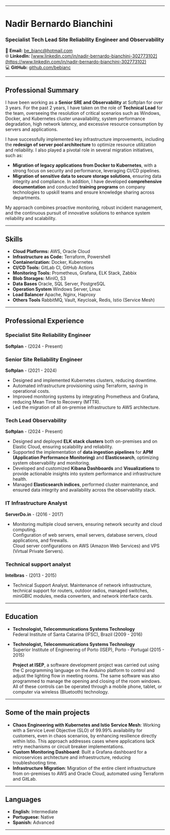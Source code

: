 
---

# **Nadir Bernardo Bianchini**
### **Specialist Tech Lead Site Reliability Engineer and Observability**

📧 **Email:** be_bianc@hotmail.com  
🌐 **LinkedIn:** [www.linkedin.com/in/nadir-bernardo-bianchini-302773102](https://www.linkedin.com/in/nadir-bernardo-bianchini-302773102)  
💻 **GitHub:** [github.com/bebianc](https://github.com/bebianc)  

---

## **Professional Summary**
I have been working as a **Senior SRE and Observability** at Softplan for over 3 years. For the past 2 years, I have taken on the role of **Technical Lead** for the team, overseeing the resolution of critical scenarios such as Windows, Docker, and Kubernetes cluster unavailability, system performance degradation, high network latency, and excessive resource consumption by servers and applications.

I have successfully implemented key infrastructure improvements, including the **redesign of server pool architecture** to optimize resource utilization and reliability. I also played a pivotal role in several migration initiatives, such as:

- **Migration of legacy applications from Docker to Kubernetes**, with a strong focus on security and performance, leveraging CI/CD pipelines.
- **Migration of sensitive data to secure storage solutions**, ensuring data integrity and compliance.
In addition, I have developed **comprehensive documentation** and conducted **training programs** on company technologies to upskill teams and ensure knowledge sharing across departments.

My approach combines proactive monitoring, robust incident management, and the continuous pursuit of innovative solutions to enhance system reliability and scalability.

---

## **Skills**
- **Cloud Platforms:** AWS, Oracle Cloud  
- **Infrastructure as Code:** Terraform, Powershell  
- **Containerization:** Docker, Kubernetes  
- **CI/CD Tools:** GitLab CI, GitHub Actions  
- **Monitoring Tools:** Prometheus, Grafana, ELK Stack, Zabbix    
- **Blob Storages:** MinIO, S3  
- **Data Bases** Oracle, SQL Server, PostgreSQL
- **Operation System** Windows Server, Linux
- **Load Balancer** Apache, Nginx, Haproxy
- **Others Tools** RabbitMQ, Vault, Keycloak, Redis, Istio (Service Mesh)

---

## **Professional Experience**

### **Specialist Site Reliability Engineer**  
**Softplan** - (2024 - Present)
### **Senior Site Reliability Engineer**  
**Softplan** - (2021 - 2024)  
- Designed and implemented Kubernetes clusters, reducing downtime.  
- Automated infrastructure provisioning using Terraform, saving in operational costs.  
- Improved monitoring systems by integrating Prometheus and Grafana, reducing Mean Time to Recovery (MTTR).  
- Led the migration of all on-premise infrastructure to AWS architecture.

### **Tech Lead Observability**
**Softplan** -  (2024 - Present)
- Designed and deployed **ELK stack clusters** both on-premises and on Elastic Cloud, ensuring scalability and reliability.
- Supported the implementation of **data ingestion pipelines** for **APM (Application Performance Monitoring)** and **Elasticsearch**, optimizing system observability and monitoring.
- Developed and customized **Kibana Dashboards** and **Visualizations** to provide actionable insights into system performance and infrastructure health.
- Managed **Elasticsearch indices**, performed cluster maintenance, and ensured data integrity and availability across the observability stack.

### **IT Infrastructure Analyst**
**ServerDo.in** -  (2016 - 2017)
- Monitoring multiple cloud servers, ensuring network security and cloud computing.  
Configuration of web servers, email servers, database servers, cloud applications, and firewalls.  
Cloud server configurations on AWS (Amazon Web Services) and VPS (Virtual Private Servers).  

### **Technical support analyst**
**Intelbras** -  (2013 - 2015)
- Technical Support Analyst. Maintenance of network infrastructure, technical support for routers, outdoor radios, managed switches, miniGBIC modules, media converters, and network interface cards.

---

## **Education**
- **Technologist, Telecommunications Systems Technology**  
  Federal Institute of Santa Catarina (IFSC), Brazil (2009 - 2016)
- **Technologist, Telecommunications Systems Technology**  
  Superior Institute of Engineering of Porto (ISEP), Porto - Portugal (2015 - 2015)  
  
  **Project at ISEP**, a software development project was carried out using the C programming language on the Arduino platform to control and adjust the lighting flow in meeting rooms. The same software was also programmed to manage the opening and closing of the room windows.
  All of these controls can be operated through a mobile phone, tablet, or computer via wireless (Bluetooth) technology.

---

## **Some of the main projects**
- **Chaos Engineering with Kubernetes and Istio Service Mesh**: Working with a Service Level Objective (SLO) of 99.99% availability for customers, even in chaos scenarios, by enhancing resilience directly within Istio. This approach addresses cases where applications lack retry mechanisms or circuit breaker implementations.
- **Custom Monitoring Dashboard**: Built a Grafana dashboard for a microservices architecture and infraestructure, reducing troubleshooting time.  
- **Infrastructure Migration**: Migration of the entire client infrastructure from on-premises to AWS and Oracle Cloud, automated using Terraform and GitLab.

---

## **Languages**
- **English:** Intermediate  
- **Portuguese:** Native  
- **Spanish:** Advanced  

---

